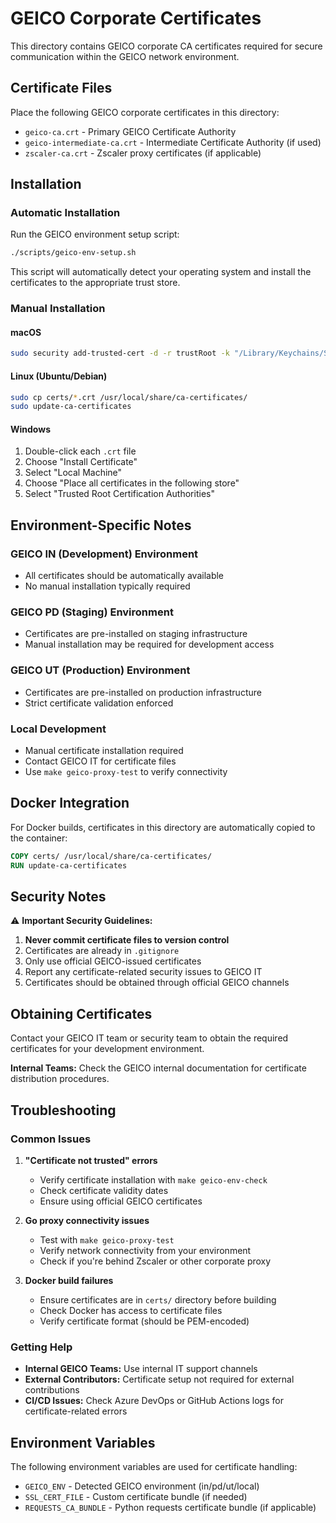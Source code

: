 # GEICO Corporate Certificates

This directory contains GEICO corporate CA certificates required for secure communication within the GEICO network environment.

## Certificate Files

Place the following GEICO corporate certificates in this directory:

- `geico-ca.crt` - Primary GEICO Certificate Authority
- `geico-intermediate-ca.crt` - Intermediate Certificate Authority (if used)
- `zscaler-ca.crt` - Zscaler proxy certificates (if applicable)

## Installation

### Automatic Installation

Run the GEICO environment setup script:

```bash
./scripts/geico-env-setup.sh
```

This script will automatically detect your operating system and install the certificates to the appropriate trust store.

### Manual Installation

#### macOS
```bash
sudo security add-trusted-cert -d -r trustRoot -k "/Library/Keychains/System.keychain" certs/geico-ca.crt
```

#### Linux (Ubuntu/Debian)
```bash
sudo cp certs/*.crt /usr/local/share/ca-certificates/
sudo update-ca-certificates
```

#### Windows
1. Double-click each `.crt` file
2. Choose "Install Certificate"
3. Select "Local Machine" 
4. Choose "Place all certificates in the following store"
5. Select "Trusted Root Certification Authorities"

## Environment-Specific Notes

### GEICO IN (Development) Environment
- All certificates should be automatically available
- No manual installation typically required

### GEICO PD (Staging) Environment  
- Certificates are pre-installed on staging infrastructure
- Manual installation may be required for development access

### GEICO UT (Production) Environment
- Certificates are pre-installed on production infrastructure
- Strict certificate validation enforced

### Local Development
- Manual certificate installation required
- Contact GEICO IT for certificate files
- Use `make geico-proxy-test` to verify connectivity

## Docker Integration

For Docker builds, certificates in this directory are automatically copied to the container:

```dockerfile
COPY certs/ /usr/local/share/ca-certificates/
RUN update-ca-certificates
```

## Security Notes

⚠️ **Important Security Guidelines:**

1. **Never commit certificate files to version control**
2. Certificates are already in `.gitignore`
3. Only use official GEICO-issued certificates  
4. Report any certificate-related security issues to GEICO IT
5. Certificates should be obtained through official GEICO channels

## Obtaining Certificates

Contact your GEICO IT team or security team to obtain the required certificates for your development environment.

**Internal Teams:** Check the GEICO internal documentation for certificate distribution procedures.

## Troubleshooting

### Common Issues

1. **"Certificate not trusted" errors**
   - Verify certificate installation with `make geico-env-check`
   - Check certificate validity dates
   - Ensure using official GEICO certificates

2. **Go proxy connectivity issues**
   - Test with `make geico-proxy-test`
   - Verify network connectivity from your environment
   - Check if you're behind Zscaler or other corporate proxy

3. **Docker build failures**
   - Ensure certificates are in `certs/` directory before building
   - Check Docker has access to certificate files
   - Verify certificate format (should be PEM-encoded)

### Getting Help

- **Internal GEICO Teams:** Use internal IT support channels
- **External Contributors:** Certificate setup not required for external contributions
- **CI/CD Issues:** Check Azure DevOps or GitHub Actions logs for certificate-related errors

## Environment Variables

The following environment variables are used for certificate handling:

- `GEICO_ENV` - Detected GEICO environment (in/pd/ut/local)
- `SSL_CERT_FILE` - Custom certificate bundle (if needed)
- `REQUESTS_CA_BUNDLE` - Python requests certificate bundle (if applicable)
